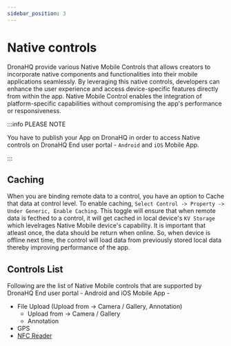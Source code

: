 ```yaml
---
sidebar_position: 3
---
```


# Native controls

DronaHQ provide various Native Mobile Controls that allows creators to incorporate native components and functionalities into their mobile applications seamlessly. By leveraging this native controls, developers can enhance the user experience and access device-specific features directly from within the app. Native Mobile Control enables the integration of platform-specific capabilities without compromising the app's performance or responsiveness.

:::info PLEASE NOTE

You have to publish your App on DronaHQ in order to access Native controls on DronaHQ End user portal - `Android` and `iOS` Mobile App.

:::

## Caching

When you are binding remote data to a control, you have an option to Cache that data at control level. To enable caching, `Select Control -> Property -> Under Generic, Enable Caching`. This toggle will ensure that when remote data is fecthed to a control, it will get cached in local device's `KV Storage` which levelrages Native Mobile device's capability. It is important that atleast once, the data should be return when online. So, when device is offline next time, the control will load data from previously stored local data thereby improving performance of the app.

## Controls List

Following are the list of Native Mobile controls that are supported by DronaHQ End user portal - Android and iOS Mobile App -

- File Upload (Upload from -> Camera / Gallery, Annotation)
    - Upload from -> Camera / Gallery
    - Annotation
- GPS
- [NFC Reader](/reference-controls/nfc_reader) 
